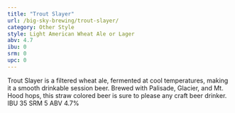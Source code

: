 ```yaml
---
title: "Trout Slayer"
url: /big-sky-brewing/trout-slayer/
category: Other Style
style: Light American Wheat Ale or Lager
abv: 4.7
ibu: 0
srm: 0
upc: 0
---
```

Trout Slayer is a filtered wheat ale, fermented at cool temperatures, making it a smooth drinkable session beer. Brewed with Palisade, Glacier, and Mt. Hood hops, this straw colored beer is sure to please any craft beer drinker. IBU 35 SRM 5 ABV 4.7%
